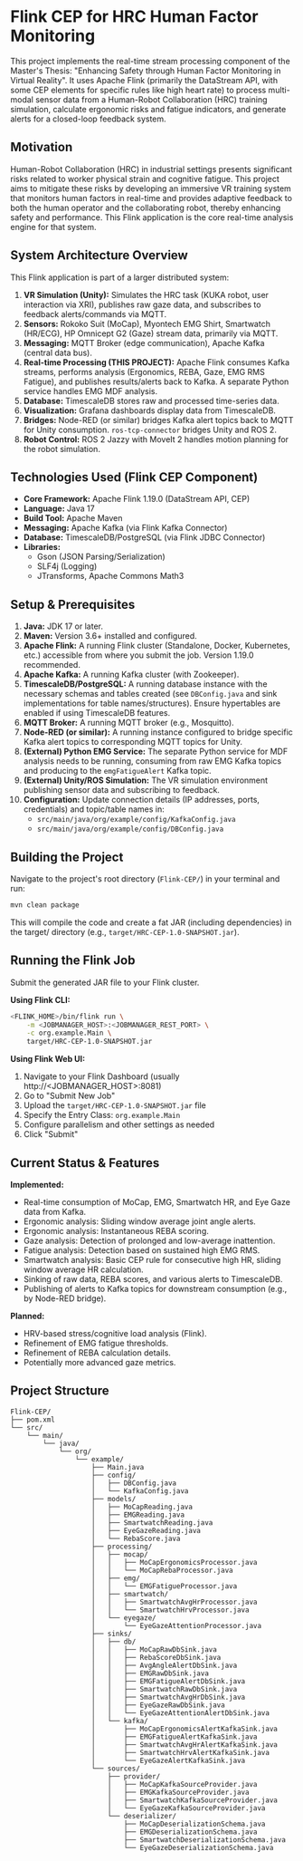 # Flink CEP for HRC Human Factor Monitoring

This project implements the real-time stream processing component of the Master's Thesis: "Enhancing Safety through Human Factor Monitoring in Virtual Reality". It uses Apache Flink (primarily the DataStream API, with some CEP elements for specific rules like high heart rate) to process multi-modal sensor data from a Human-Robot Collaboration (HRC) training simulation, calculate ergonomic risks and fatigue indicators, and generate alerts for a closed-loop feedback system.

## Motivation

Human-Robot Collaboration (HRC) in industrial settings presents significant risks related to worker physical strain and cognitive fatigue. This project aims to mitigate these risks by developing an immersive VR training system that monitors human factors in real-time and provides adaptive feedback to both the human operator and the collaborating robot, thereby enhancing safety and performance. This Flink application is the core real-time analysis engine for that system.

## System Architecture Overview

This Flink application is part of a larger distributed system:

1.  **VR Simulation (Unity):** Simulates the HRC task (KUKA robot, user interaction via XRI), publishes raw gaze data, and subscribes to feedback alerts/commands via MQTT.
2.  **Sensors:** Rokoko Suit (MoCap), Myontech EMG Shirt, Smartwatch (HR/ECG), HP Omnicept G2 (Gaze) stream data, primarily via MQTT.
3.  **Messaging:** MQTT Broker (edge communication), Apache Kafka (central data bus).
4.  **Real-time Processing (THIS PROJECT):** Apache Flink consumes Kafka streams, performs analysis (Ergonomics, REBA, Gaze, EMG RMS Fatigue), and publishes results/alerts back to Kafka. A separate Python service handles EMG MDF analysis.
5.  **Database:** TimescaleDB stores raw and processed time-series data.
6.  **Visualization:** Grafana dashboards display data from TimescaleDB.
7.  **Bridges:** Node-RED (or similar) bridges Kafka alert topics back to MQTT for Unity consumption. `ros-tcp-connector` bridges Unity and ROS 2.
8.  **Robot Control:** ROS 2 Jazzy with MoveIt 2 handles motion planning for the robot simulation.

## Technologies Used (Flink CEP Component)

* **Core Framework:** Apache Flink 1.19.0 (DataStream API, CEP)
* **Language:** Java 17
* **Build Tool:** Apache Maven
* **Messaging:** Apache Kafka (via Flink Kafka Connector)
* **Database:** TimescaleDB/PostgreSQL (via Flink JDBC Connector)
* **Libraries:**
    * Gson (JSON Parsing/Serialization)
    * SLF4j (Logging)
    * JTransforms, Apache Commons Math3

## Setup & Prerequisites

1.  **Java:** JDK 17 or later.
2.  **Maven:** Version 3.6+ installed and configured.
3.  **Apache Flink:** A running Flink cluster (Standalone, Docker, Kubernetes, etc.) accessible from where you submit the job. Version 1.19.0 recommended.
4.  **Apache Kafka:** A running Kafka cluster (with Zookeeper).
5.  **TimescaleDB/PostgreSQL:** A running database instance with the necessary schemas and tables created (see `DBConfig.java` and sink implementations for table names/structures). Ensure hypertables are enabled if using TimescaleDB features.
6.  **MQTT Broker:** A running MQTT broker (e.g., Mosquitto).
7.  **Node-RED (or similar):** A running instance configured to bridge specific Kafka alert topics to corresponding MQTT topics for Unity.
8.  **(External) Python EMG Service:** The separate Python service for MDF analysis needs to be running, consuming from raw EMG Kafka topics and producing to the `emgFatigueAlert` Kafka topic.
9.  **(External) Unity/ROS Simulation:** The VR simulation environment publishing sensor data and subscribing to feedback.
10. **Configuration:** Update connection details (IP addresses, ports, credentials) and topic/table names in:
    * `src/main/java/org/example/config/KafkaConfig.java`
    * `src/main/java/org/example/config/DBConfig.java`

## Building the Project

Navigate to the project's root directory (`Flink-CEP/`) in your terminal and run:

```bash
mvn clean package
```

This will compile the code and create a fat JAR (including dependencies) in the target/ directory (e.g., `target/HRC-CEP-1.0-SNAPSHOT.jar`).

## Running the Flink Job

Submit the generated JAR file to your Flink cluster.

**Using Flink CLI:**

```bash
<FLINK_HOME>/bin/flink run \
    -m <JOBMANAGER_HOST>:<JOBMANAGER_REST_PORT> \
    -c org.example.Main \
    target/HRC-CEP-1.0-SNAPSHOT.jar
```

**Using Flink Web UI:**

1. Navigate to your Flink Dashboard (usually http://<JOBMANAGER_HOST>:8081)
2. Go to "Submit New Job"
3. Upload the `target/HRC-CEP-1.0-SNAPSHOT.jar` file
4. Specify the Entry Class: `org.example.Main`
5. Configure parallelism and other settings as needed
6. Click "Submit"

## Current Status & Features

**Implemented:**

- Real-time consumption of MoCap, EMG, Smartwatch HR, and Eye Gaze data from Kafka.
- Ergonomic analysis: Sliding window average joint angle alerts.
- Ergonomic analysis: Instantaneous REBA scoring.
- Gaze analysis: Detection of prolonged and low-average inattention.
- Fatigue analysis: Detection based on sustained high EMG RMS.
- Smartwatch analysis: Basic CEP rule for consecutive high HR, sliding window average HR calculation.
- Sinking of raw data, REBA scores, and various alerts to TimescaleDB.
- Publishing of alerts to Kafka topics for downstream consumption (e.g., by Node-RED bridge).

**Planned:**

- HRV-based stress/cognitive load analysis (Flink).
- Refinement of EMG fatigue thresholds.
- Refinement of REBA calculation details.
- Potentially more advanced gaze metrics.

## Project Structure

```
Flink-CEP/
├── pom.xml
└── src/
    └── main/
        └── java/
            └── org/
                └── example/
                    ├── Main.java
                    ├── config/
                    │   ├── DBConfig.java
                    │   └── KafkaConfig.java
                    ├── models/
                    │   ├── MoCapReading.java
                    │   ├── EMGReading.java
                    │   ├── SmartwatchReading.java
                    │   ├── EyeGazeReading.java
                    │   └── RebaScore.java
                    ├── processing/
                    │   ├── mocap/
                    │   │   ├── MoCapErgonomicsProcessor.java
                    │   │   └── MoCapRebaProcessor.java
                    │   ├── emg/
                    │   │   └── EMGFatigueProcessor.java
                    │   ├── smartwatch/
                    │   │   ├── SmartwatchAvgHrProcessor.java
                    │   │   └── SmartwatchHrvProcessor.java
                    │   └── eyegaze/
                    │       └── EyeGazeAttentionProcessor.java
                    ├── sinks/
                    │   ├── db/
                    │   │   ├── MoCapRawDbSink.java
                    │   │   ├── RebaScoreDbSink.java
                    │   │   ├── AvgAngleAlertDbSink.java
                    │   │   ├── EMGRawDbSink.java
                    │   │   ├── EMGFatigueAlertDbSink.java
                    │   │   ├── SmartwatchRawDbSink.java
                    │   │   ├── SmartwatchAvgHrDbSink.java
                    │   │   ├── EyeGazeRawDbSink.java
                    │   │   └── EyeGazeAttentionAlertDbSink.java
                    │   └── kafka/
                    │       ├── MoCapErgonomicsAlertKafkaSink.java
                    │       ├── EMGFatigueAlertKafkaSink.java
                    │       ├── SmartwatchAvgHrAlertKafkaSink.java
                    │       ├── SmartwatchHrvAlertKafkaSink.java
                    │       └── EyeGazeAlertKafkaSink.java
                    └── sources/
                        ├── provider/
                        │   ├── MoCapKafkaSourceProvider.java
                        │   ├── EMGKafkaSourceProvider.java
                        │   ├── SmartwatchKafkaSourceProvider.java
                        │   └── EyeGazeKafkaSourceProvider.java
                        └── deserializer/
                            ├── MoCapDeserializationSchema.java
                            ├── EMGDeserializationSchema.java
                            ├── SmartwatchDeserializationSchema.java
                            └── EyeGazeDeserializationSchema.java
```
